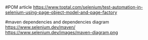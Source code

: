 #POM article
https://www.toptal.com/selenium/test-automation-in-selenium-using-page-object-model-and-page-factory

#maven dependencies and dependencies diagram
https://www.selenium.dev/maven/
https://www.selenium.dev/images/maven-diagram.png


